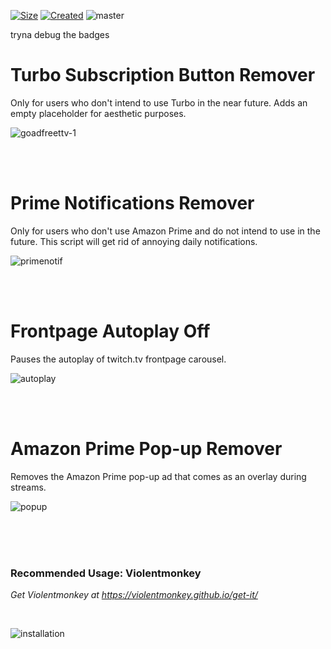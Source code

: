 [![Size](https://img.shields.io/github/repo-size/mirbyte/TwitchTV-Userscripts?color=purple&label=Size)]()
[![Created](https://badges.pufler.dev/created/mirbyte/TwitchTV-Userscripts?color=purple)]()
![master](https://img.shields.io/github/last-commit/mirbyte/TwitchTV-Userscripts)

tryna debug the badges

<!-- [![Visits](https://badges.pufler.dev/visits/mirbyte/TwitchTV-Userscripts?color=purple)](https://badges.pufler.dev) -->

# Turbo Subscription Button Remover
Only for users who don't intend to use Turbo in the near future. Adds an empty placeholder for aesthetic purposes.

![goadfreettv-1](https://github.com/user-attachments/assets/f06c5747-8b7c-4143-895e-e52530a9d170)


<br>
<br>


# Prime Notifications Remover
Only for users who don't use Amazon Prime and do not intend to use in the future. This script will get rid of annoying daily notifications.

![primenotif](https://github.com/user-attachments/assets/2bdddb21-d18a-4bdb-ad22-8f8097bf4f0c)


<br>
<br>


# Frontpage Autoplay Off
Pauses the autoplay of twitch.tv frontpage carousel.

![autoplay](https://github.com/mirbyte/Violentmonkey-Twitch-Scripts/assets/83219244/cb2d4dde-66d2-4c46-a762-8c151c986881)


<br>
<br>

# Amazon Prime Pop-up Remover
Removes the Amazon Prime pop-up ad that comes as an overlay during streams.

![popup](https://github.com/mirbyte/Violentmonkey-Twitch-Scripts/assets/83219244/121494f7-6a7f-447b-845e-498eb62ceb8a)


<br>
<br>
<br>


### Recommended Usage: Violentmonkey
_Get Violentmonkey at https://violentmonkey.github.io/get-it/_

<br>


![installation](https://github.com/user-attachments/assets/dae442c4-88d4-41e3-9d88-9d76b60f683d)



<br>
<br>
